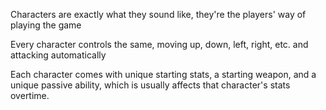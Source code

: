 Characters are exactly what they sound like, they're the players' way of playing the game

Every character controls the same, moving up, down, left, right, etc. and attacking automatically

Each character comes with unique starting stats, a starting weapon, and a unique passive ability, which is usually affects that character's stats overtime.

